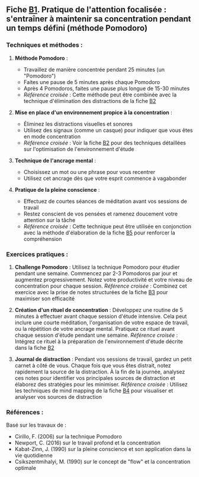 ## Fiche [B1](<4.2.1. Attent focalisee.md>). Pratique de l'attention focalisée : s'entraîner à maintenir sa concentration pendant un temps défini (méthode Pomodoro)

### Techniques et méthodes :

1. **Méthode Pomodoro** :
   - Travaillez de manière concentrée pendant 25 minutes (un "Pomodoro")
   - Faites une pause de 5 minutes après chaque Pomodoro
   - Après 4 Pomodoros, faites une pause plus longue de 15-30 minutes
   - *Référence croisée* : Cette méthode peut être combinée avec la technique d'élimination des distractions de la fiche [B2](<4.2.2. Elim distractions.md>)

2. **Mise en place d'un environnement propice à la concentration** :
   - Éliminez les distractions visuelles et sonores
   - Utilisez des signaux (comme un casque) pour indiquer que vous êtes en mode concentration
   - *Référence croisée* : Voir la fiche [B2](<4.2.2. Elim distractions.md>) pour des techniques détaillées sur l'optimisation de l'environnement d'étude

3. **Technique de l'ancrage mental** :
   - Choisissez un mot ou une phrase pour vous recentrer
   - Utilisez cet ancrage dès que votre esprit commence à vagabonder

4. **Pratique de la pleine conscience** :
   - Effectuez de courtes séances de méditation avant vos sessions de travail
   - Restez conscient de vos pensées et ramenez doucement votre attention sur la tâche
   - *Référence croisée* : Cette technique peut être utilisée en conjonction avec la méthode d'élaboration de la fiche [B5](<4.2.5. Elaboration.md>) pour renforcer la compréhension

### Exercices pratiques :

1. **Challenge Pomodoro** :
   Utilisez la technique Pomodoro pour étudier pendant une semaine. Commencez par 2-3 Pomodoros par jour et augmentez progressivement. Notez votre productivité et votre niveau de concentration pour chaque session.
   *Référence croisée* : Combinez cet exercice avec la prise de notes structurées de la fiche [B3](<4.2.3. Meth Cornell notes.md>) pour maximiser son efficacité

2. **Création d'un rituel de concentration** :
   Développez une routine de 5 minutes à effectuer avant chaque session d'étude intensive. Cela peut inclure une courte méditation, l'organisation de votre espace de travail, ou la répétition de votre ancrage mental. Pratiquez ce rituel avant chaque session d'étude pendant une semaine.
   *Référence croisée* : Intégrez ce rituel à la préparation de l'environnement d'étude décrite dans la fiche [B2](<4.2.2. Elim distractions.md>)

3. **Journal de distraction** :
   Pendant vos sessions de travail, gardez un petit carnet à côté de vous. Chaque fois que vous êtes distrait, notez rapidement la source de la distraction. À la fin de la journée, analysez ces notes pour identifier vos principales sources de distraction et élaborez des stratégies pour les minimiser.
   *Référence croisée* : Utilisez les techniques de mind mapping de la fiche [B4](<4.2.4. Mind mapping.md>) pour visualiser et analyser vos sources de distraction

### Références :

Basé sur les travaux de :
- Cirillo, F. (2006) sur la technique Pomodoro
- Newport, C. (2016) sur le travail profond et la concentration
- Kabat-Zinn, J. (1990) sur la pleine conscience et son application dans la vie quotidienne
- Csikszentmihalyi, M. (1990) sur le concept de "flow" et la concentration optimale
